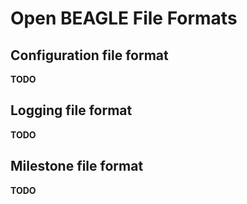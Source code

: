 # Open BEAGLE File Formats #

## Configuration file format ##

**TODO**

## Logging file format ##

**TODO**

## Milestone file format ##

**TODO**
